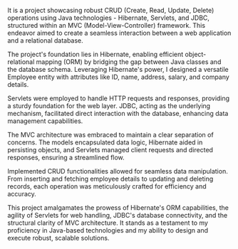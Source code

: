It is a project showcasing robust CRUD (Create, Read, Update, Delete) operations using Java technologies - Hibernate, Servlets, and JDBC, structured within an MVC (Model-View-Controller) framework. 
This endeavor aimed to create a seamless interaction between a web application and a relational database.

The project's foundation lies in Hibernate, enabling efficient object-relational mapping (ORM) by bridging the gap between Java classes and the database schema. Leveraging Hibernate's power, 
I designed a versatile Employee entity with attributes like ID, name, address, salary, and company details.

Servlets were employed to handle HTTP requests and responses, providing a sturdy foundation for the web layer. JDBC, acting as the underlying mechanism, facilitated direct interaction with the database, 
enhancing data management capabilities.

The MVC architecture was embraced to maintain a clear separation of concerns. The models encapsulated data logic, Hibernate aided in persisting objects, and Servlets managed client requests and directed responses, 
ensuring a streamlined flow.

Implemented CRUD functionalities allowed for seamless data manipulation. From inserting and fetching employee details to updating and deleting records, each operation was meticulously crafted for efficiency and accuracy.

This project amalgamates the prowess of Hibernate's ORM capabilities, the agility of Servlets for web handling, JDBC's database connectivity, and the structural clarity of MVC architecture. 
It stands as a testament to my proficiency in Java-based technologies and my ability to design and execute robust, scalable solutions.
